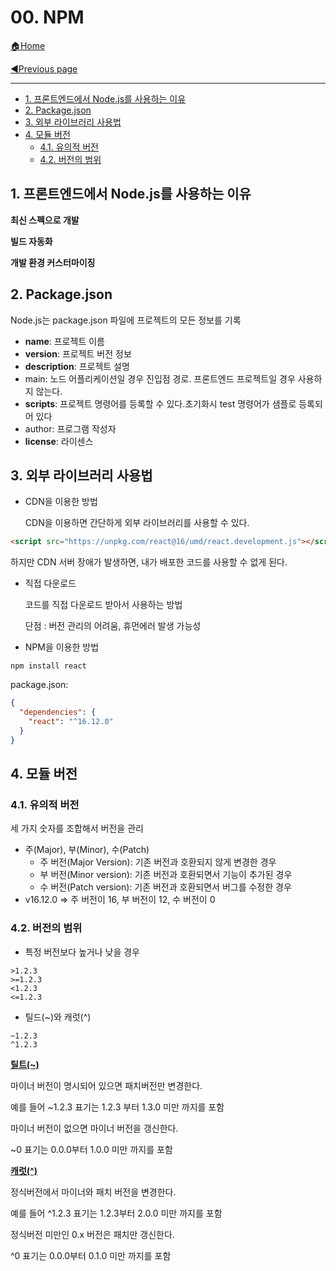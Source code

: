 # 00. NPM

[🏠Home](https://github.com/batboy118/Study_Note)

[◀Previous page ](./README.md)

---

<!-- TOC -->

- [1. 프론트엔드에서 Node.js를 사용하는 이유](#1-프론트엔드에서-nodejs를-사용하는-이유)
- [2. Package.json](#2-packagejson)
- [3. 외부 라이브러리 사용법](#3-외부-라이브러리-사용법)
- [4. 모듈 버전](#4-모듈-버전)
    - [4.1. 유의적 버전](#41-유의적-버전)
    - [4.2. 버전의 범위](#42-버전의-범위)

<!-- /TOC -->

## 1. 프론트엔드에서 Node.js를 사용하는 이유

**최신 스펙으로 개발**

**빌드 자동화**

**개발 환경 커스터마이징**

## 2. Package.json

Node.js는 package.json 파일에 프로젝트의 모든 정보를 기록

- **name**: 프로젝트 이름
- **version**: 프로젝트 버전 정보
- **description**: 프로젝트 설명
- main: 노드 어플리케이션일 경우 진입점 경로. 프론트엔드 프로젝트일 경우 사용하지 않는다.
- **scripts**: 프로젝트 명령어를 등록할 수 있다.초기화시 test 명령어가 샘플로 등록되어 있다
- author: 프로그램 작성자
- **license**: 라이센스

## 3. 외부 라이브러리 사용법

- CDN을 이용한 방법

  CDN을 이용하면 간단하게 외부 라이브러리를 사용할 수 있다.

```html
<script src="https://unpkg.com/react@16/umd/react.development.js"></script>
```

하지만 CDN 서버 장애가 발생하면, 내가 배포한 코드를 사용할 수 없게 된다.

- 직접 다운로드

  코드를 직접 다운로드 받아서 사용하는 방법

  단점 : 버전 관리의 어려움, 휴먼에러 발생 가능성

- NPM을 이용한 방법

```shell
npm install react
```

package.json:

```json
{
  "dependencies": {
    "react": "^16.12.0"
  }
}
```

## 4. 모듈 버전

### 4.1. 유의적 버전

 세 가지 숫자를 조합해서 버전을 관리

- 주(Major), 부(Minor), 수(Patch)
  - 주 버전(Major Version): 기존 버전과 호환되지 않게 변경한 경우
  - 부 버전(Minor version): 기존 버전과 호환되면서 기능이 추가된 경우
  - 수 버전(Patch version): 기존 버전과 호환되면서 버그를 수정한 경우
-  v16.12.0 => 주 버전이 16, 부 버전이 12, 수 버전이 0

### 4.2. 버전의 범위

- 특정 버전보다 높거나 낮을 경우

```text
>1.2.3
>=1.2.3
<1.2.3
<=1.2.3
```

- 틸드(~)와 캐럿(^)

```text
~1.2.3
^1.2.3
```

**[틸트(~)](https://docs.npmjs.com/misc/semver#tilde-ranges-123-12-1)**

마이너 버전이 명시되어 있으면 패치버전만 변경한다.

예를 들어 ~1.2.3 표기는 1.2.3 부터 1.3.0 미만 까지를 포함

마이너 버전이 없으면 마이너 버전을 갱신한다.

~0 표기는 0.0.0부터 1.0.0 미만 까지를 포함

**[캐럿(^)](https://docs.npmjs.com/misc/semver#caret-ranges-123-025-004)**

정식버전에서 마이너와 패치 버전을 변경한다.

예를 들어 ^1.2.3 표기는 1.2.3부터 2.0.0 미만 까지를 포함

정식버전 미만인 0.x 버전은 패치만 갱신한다.

^0 표기는 0.0.0부터 0.1.0 미만 까지를 포함
